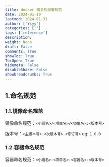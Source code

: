 ```yaml
---
title: docker 相关的部署规范
date: 2024-01-10
lastmod: 2024-01-31
author: ['Ysyy']
categories: ['']
tags: ['reference']
description: 
weight: None
draft: False
comments: True
showToc: True
TocOpen: True
hidemeta: False
disableShare: False
showbreadcrumbs: True
---
```

## 1.命名规范

### 1.1.镜像命名规范

镜像命名规范：`<小组名>/<项目名>/<镜像名>:<版本号>`

版本号：`<主版本号>.<次版本号>.<修订号>` eg: `1.0.0`

### 1.2.容器命名规范

容器命名规范：`<小组名>-<项目名>-<容器名>-<版本号>`